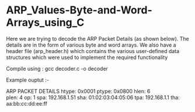 # ARP_Values-Byte-and-Word-Arrays_using_C

Here we are trying to decode the ARP Packet Details (as shown below). The details are in the form of various byte and word arrays. We also have a header file (arp_header.h) which contains the various user-defined data structures which were used to implement the required functionality

Compile using : gcc decoder.c -o decoder

Example ouptut :-

ARP PACKET DETAILS 
     htype:     0x0001 
     ptype:     0x0800 
     hlen:      6  
     plen:      4 
     op:        1 
     spa:       192.168.1.51 
     sha:       01:02:03:04:05:06 
     tpa:       192.168.1.1 
     tha:       aa:bb:cc:dd:ee:ff 
